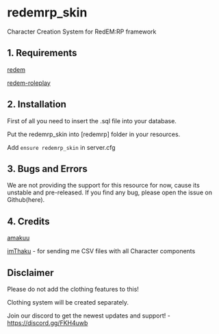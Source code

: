 # redemrp_skin
Character Creation System for RedEM:RP framework

## 1. Requirements

[redem](https://github.com/kanersps/redem)

[redem-roleplay](https://github.com/RedEM-RP/redem_roleplay/)

## 2. Installation
First of all you need to insert the .sql file into your database.

Put the redemrp_skin into [redemrp] folder in your resources.

Add ```ensure redemrp_skin``` in server.cfg


## 3. Bugs and Errors
We are not providing the support for this resource for now,
cause its unstable and pre-released.
If you find any bug, please open the issue on Github(here).

## 4. Credits
[amakuu](http://github.com/amakuu)

[imThaku](https://github.com/imThaku) - for sending me CSV files with all Character components


## Disclaimer
Please do not add the clothing features to this!

Clothing system will be created separately.

Join our discord to get the newest updates and support! - https://discord.gg/FKH4uwb
